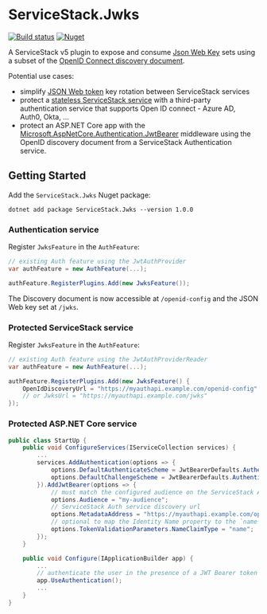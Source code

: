 # ServiceStack.Jwks

[![Build status](https://ci.appveyor.com/api/projects/status/4hfmc0b4fcq87b3y/branch/master?svg=true)](https://ci.appveyor.com/project/onlyann/servicestack-jwks/branch/master)
[![Nuget](https://img.shields.io/nuget/v/ServiceStack.Jwks.svg)](https://www.nuget.org/packages/ServiceStack.Jwks/)

A ServiceStack v5 plugin to expose and consume [Json Web Key](https://tools.ietf.org/html/rfc7517) sets using a subset of the [OpenID Connect discovery document](https://openid.net/specs/openid-connect-discovery-1_0.html).

Potential use cases:
-  simplify [JSON Web token](http://docs.servicestack.net/jwt-authprovider) key rotation between ServiceStack services
-  protect a [stateless ServiceStack service](http://docs.servicestack.net/jwt-authprovider#services-only-validating-tokens) with a third-party authentication service that supports Open ID connect - Azure AD, Auth0, Okta, ...
-  protect an ASP.NET Core app with the [Microsoft.AspNetCore.Authentication.JwtBearer](https://www.nuget.org/packages/Microsoft.AspNetCore.Authentication.JwtBearer/) middleware using the OpenID discovery document from a ServiceStack Authentication service.

## Getting Started

Add the `ServiceStack.Jwks` Nuget package:
```
dotnet add package ServiceStack.Jwks --version 1.0.0
```

### Authentication service

Register `JwksFeature` in the `AuthFeature`:

```cs
// existing Auth feature using the JwtAuthProvider
var authFeature = new AuthFeature(...);

authFeature.RegisterPlugins.Add(new JwksFeature());
```

The Discovery document is now accessible at `/openid-config` and the JSON Web key set at `/jwks`.

### Protected ServiceStack service

Register `JwksFeature` in the `AuthFeature`:

```cs
// existing Auth feature using the JwtAuthProviderReader
var authFeature = new AuthFeature(...);

authFeature.RegisterPlugins.Add(new JwksFeature() {
    OpenIdDiscoveryUrl = "https://myauthapi.example.com/openid-config"
    // or JwksUrl = "https://myauthapi.example.com/jwks"
});
```

### Protected ASP.NET Core service

```cs
public class StartUp {
    public void ConfigureServices(IServiceCollection services) {
        ...
        services.AddAuthentication(options => {
            options.DefaultAuthenticateScheme = JwtBearerDefaults.AuthenticationScheme;
            options.DefaultChallengeScheme = JwtBearerDefaults.AuthenticationScheme;
        }).AddJwtBearer(options => {
            // must match the configured audience on the ServiceStack Auth service
            options.Audience = "my-audience"; 
            // ServiceStack Auth service discovery url
            options.MetadataAddress = "https://myauthapi.example.com/openid-config" 
            // optional to map the Identity Name property to the `name` claim used by ServiceStack.
            options.TokenValidationParameters.NameClaimType = "name"; 
        });
    }

    public void Configure(IApplicationBuilder app) {
        ...
        // authenticate the user in the presence of a JWT Bearer token
        app.UseAuthentication(); 
        ...
    }
}
```
